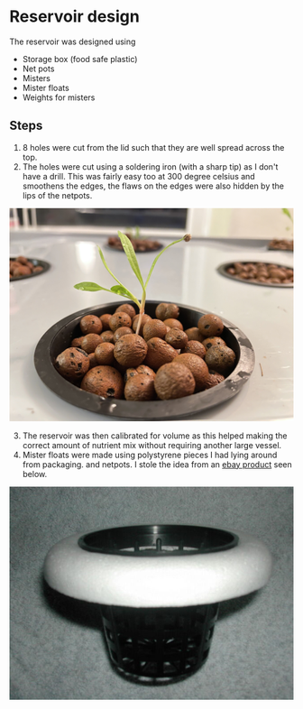 # Reservoir design

The reservoir was designed using

- Storage box (food safe plastic)
- Net pots
- Misters
- Mister floats
- Weights for misters

## Steps

1. 8 holes were cut from the lid such that they are well spread across the top.
2. The holes were cut using a soldering iron (with a sharp tip) as I don't have a drill. This was fairly easy too at 300 degree celsius and smoothens the edges, the flaws on the edges were also hidden by the lips of the netpots.

<img src="../Images/pot.jpg" alt="pot" width="800"/>

3. The reservoir was then calibrated for volume as this helped making the correct amount of nutrient mix without requiring another large vessel.
4. Mister floats were made using polystyrene pieces I had lying around from packaging. and netpots. I stole the idea from an [ebay product](https://www.ebay.co.uk/itm/324444872905?mkcid=16&mkevt=1&mkrid=711-127632-2357-0&ssspo=x7EEvAxJT_K&sssrc=2047675&ssuid=Eep4KVD9SkS&widget_ver=artemis&media=COPY) seen below.

<img src="../Images/mister_float.jpg" alt="mister float" width="800"/>
